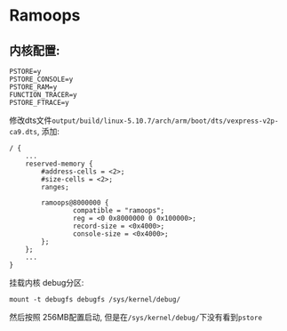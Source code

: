 # Ramoops

## 内核配置:
```
PSTORE=y
PSTORE_CONSOLE=y
PSTORE_RAM=y
FUNCTION_TRACER=y
PSTORE_FTRACE=y
```

修改dts文件`output/build/linux-5.10.7/arch/arm/boot/dts/vexpress-v2p-ca9.dts`, 添加:
```
/ {
    ...
    reserved-memory {
        #address-cells = <2>;
        #size-cells = <2>;
        ranges;

        ramoops@8000000 {
                compatible = "ramoops";
                reg = <0 0x8000000 0 0x100000>;
                record-size = <0x4000>;
                console-size = <0x4000>;
        };
    };
    ...
}
```

挂载内核 debug分区:
```
mount -t debugfs debugfs /sys/kernel/debug/
```

然后按照 256MB配置启动, 但是在`/sys/kernel/debug/`下没有看到`pstore`